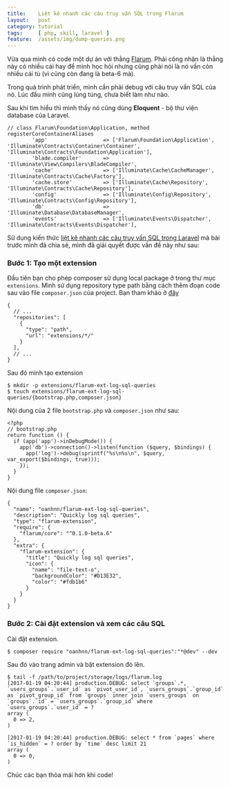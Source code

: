 ```yaml
---
title:    Liệt kê nhanh các câu truy vấn SQL trong Flarum
layout:   post
category: tutorial
tags:     [ php, skill, laravel ]
feature:  /assets/img/dump-queries.png
---
```


Vừa qua mình có code một dự án với thằng [Flarum][flarum]. Phải công nhận là thằng này
có nhiều cái hay để mình học hỏi nhưng cũng phải nói là nó vần còn nhiều cái tù
(vì cũng còn đang là beta-6 mà).

Trong quá trình phát triển, mình cần phải debug với câu truy vấn SQL của nó.
Lúc đầu mình cũng lúng túng, chưa biết làm như nào.
<!--more-->
Sau khi tìm hiểu thì mình thấy nó cũng dùng **Eloquent** - bộ thư viện database của Laravel.

```
// class Flarum\Foundation\Application, method registerCoreContainerAliases
        'app'                  => ['Flarum\Foundation\Application', 'Illuminate\Contracts\Container\Container', 'Illuminate\Contracts\Foundation\Application'],
        'blade.compiler'       => 'Illuminate\View\Compilers\BladeCompiler',
        'cache'                => ['Illuminate\Cache\CacheManager', 'Illuminate\Contracts\Cache\Factory'],
        'cache.store'          => ['Illuminate\Cache\Repository', 'Illuminate\Contracts\Cache\Repository'],
        'config'               => ['Illuminate\Config\Repository', 'Illuminate\Contracts\Config\Repository'],
        'db'                   => 'Illuminate\Database\DatabaseManager',
        'events'               => ['Illuminate\Events\Dispatcher', 'Illuminate\Contracts\Events\Dispatcher'],
```

Sử dụng kiến thức [liệt kê nhanh các câu truy vấn SQL trong Laravel][prev-post] mà
bài trước mình đã chia sẻ, mình đã giải quyết được vấn đề này như sau:

### Bước 1: Tạo một extension

Đầu tiên bạn cho phép composer sử dụng local package ở trong thư mục `extensions`.
Mình sử dụng repository type path bằng cách thêm đoạn code sau vào file `composer.json` của project.
Bạn tham khảo ở [đây](https://getcomposer.org/doc/05-repositories.md#hosting-your-own)

```
{
  // ...
  "repositories": [
    {
      "type": "path",
      "url": "extensions/*/"
    }
  ],
  // ...
}
```
Sau đó mình tạo extension

```
$ mkdir -p extensions/flarum-ext-log-sql-queries
$ touch extensions/flarum-ext-log-sql-queries/{bootstrap.php,composer.json}
```
Nội dung của 2 file `bootstrap.php` và `composer.json` như sau:

```
<?php
// bootstrap.php
return function () {
  if (app('app')->inDebugMode()) {
    app('db')->connection()->listen(function ($query, $bindings) {
      app('log')->debug(sprintf("%s\n%s\n", $query, var_export($bindings, true)));
    });
  }
}
```
Nội dung file `composer.json`:

```
{
  "name": "oanhnn/flarum-ext-log-sql-queries",
  "description": "Quickly log sql queries",
  "type": "flarum-extension",
  "require": {
    "flarum/core": "^0.1.0-beta.6"
  },
  "extra": {
    "flarum-extension": {
      "title": "Quickly log sql queries",
      "icon": {
        "name": "file-text-o",
        "backgroundColor": "#D13E32",
        "color": "#fdb1b6"
      }
    }
  }
}
```

### Bước 2: Cài đặt extension và xem các câu SQL

Cài đặt extension.

```
$ composer require "oanhnn/flarum-ext-log-sql-queries":"*@dev" --dev
```

Sau đó vào trang admin và bật extension đó lên.

```
$ tail -f /path/to/project/storage/logs/flarum.log
[2017-01-19 04:20:44] production.DEBUG: select `groups`.*, `users_groups`.`user_id` as `pivot_user_id`, `users_groups`.`group_id` as `pivot_group_id` from `groups` inner join `users_groups` on `groups`.`id` = `users_groups`.`group_id` where `users_groups`.`user_id` = ?
array (
  0 => 2,
)

[2017-01-19 04:20:44] production.DEBUG: select * from `pages` where `is_hidden` = ? order by `time` desc limit 21
array (
  0 => 0,
)
```

Chúc các bạn thỏa mái hơn khi code!

[flarum]:     http://flarum.org/
[prev-post]:  /2016-12-28/quickly-dumping-laravel-queries.html
